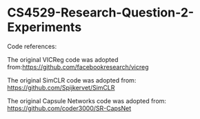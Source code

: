 # CS4529-Research-Question-2-Experiments

Code references:

The original VICReg code was adopted from:https://github.com/facebookresearch/vicreg


The original SimCLR code was adopted from: https://github.com/Spijkervet/SimCLR


The original Capsule Networks code was adopted from: https://github.com/coder3000/SR-CapsNet
